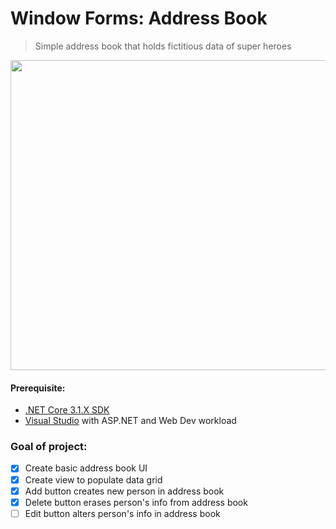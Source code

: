 # Window Forms: Address Book
> Simple address book that holds fictitious data of super heroes

<img src="https://user-images.githubusercontent.com/58886408/134428660-97a417ed-f503-4b56-a218-a333407adfdb.PNG" width="615" height="496">

#### Prerequisite:
- [.NET Core 3.1.X SDK](https://dotnet.microsoft.com/download)
- [Visual Studio](https://visualstudio.microsoft.com/) with ASP.NET and Web Dev workload

### Goal of project:
- [x] Create basic address book UI
- [x] Create view to populate data grid
- [x] Add button creates new person in address book
- [x] Delete button erases person's info from address book
- [ ] Edit button alters person's info in address book
